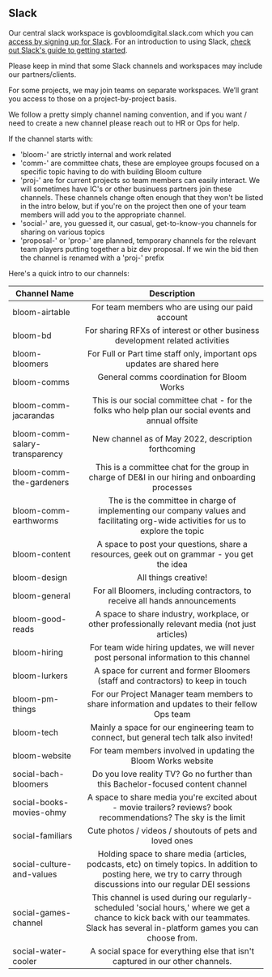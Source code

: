 ## Slack
Our central slack workspace is govbloomdigital.slack.com which you can [access by signing up for Slack](https://join.slack.com/t/govbloomdigital/signup). For an introduction to using Slack, [check out Slack's guide to getting started](https://slack.com/help/articles/218080037-Getting-started-for-new-members).

Please keep in mind that some Slack channels and workspaces may include our partners/clients. 

For some projects, we may join teams on separate workspaces. We’ll grant you access to those on a project-by-project basis.

We follow a pretty simply channel naming convention, and if you want / need to create a new channel please reach out to HR or Ops for help. 

If the channel starts with: 
* 'bloom-' are strictly internal and work related
* 'comm-' are committee chats, these are employee groups focused on a specific topic having to do with building Bloom culture
* 'proj-' are for current projects so team members can easily interact. We will sometimes have IC's or other businuess partners join these channels. These channels change often enough that they won't be listed in the intro below, but if you're on the project then one of your team members will add you to the appropriate channel. 
* 'social-' are, you guessed it, our casual, get-to-know-you channels for sharing on various topics
* 'proposal-' or 'prop-' are planned, temporary channels for the relevant team players putting together a biz dev proposal. If we win the bid then the channel is renamed with a 'proj-' prefix

Here's a quick intro to our channels:

| Channel Name        | Description           |
| ------------- | :-------------:| 
| bloom-airtable | For team members who are using our paid account | 
| bloom-bd | For sharing RFXs of interest or other business development related activities      | 
| bloom-bloomers      | For Full or Part time staff only, important ops updates are shared here | 
| bloom-comms      | General comms coordination for Bloom Works |  
| bloom-comm-jacarandas      | This is our social committee chat - for the folks who help plan our social events and annual offsite     |
| bloom-comm-salary-transparency      | New channel as of May 2022, description forthcoming      |
| bloom-comm-the-gardeners      | This is a committee chat for the group in charge of DE&I in our hiring and onboarding processes      |
| bloom-comm-earthworms      | The is the committee in charge of implementing our company values and facilitating org-wide activities for us to explore the topic    |
| bloom-content | A space to post your questions, share a resources, geek out on grammar - you get the idea      | 
| bloom-design      | All things creative!     |  
| bloom-general | For all Bloomers, including contractors, to receive all hands announcements      | 
| bloom-good-reads      | A space to share industry, workplace, or other professionally relevant media (not just articles) | 
| bloom-hiring      | For team wide hiring updates, we will never post personal information to this channel      |  
| bloom-lurkers | A space for current and former Bloomers (staff and contractors) to keep in touch      | 
| bloom-pm-things      | For our Project Manager team members to share information and updates to their fellow Ops team | 
| bloom-tech     | Mainly a space for our engineering team to connect, but general tech talk also invited!      |  
| bloom-website      | For team members involved in updating the Bloom Works website      |  
| social-bach-bloomers | Do you love reality TV? Go no further than this Bachelor-focused content channel      |
| social-books-movies-ohmy      | A space to share media you're excited about - movie trailers? reviews? book recommendations? The sky is the limit | 
| social-familiars      | Cute photos / videos / shoutouts of pets and loved ones      |  
| social-culture-and-values | Holding space to share media (articles, podcasts, etc) on timely topics. In addition to posting here, we try to carry through discussions into our regular DEI sessions      | 
| social-games-channel | This channel is used during our regularly-scheduled 'social hours,' where we get a chance to kick back with our teammates. Slack has several in-platform games you can choose from. | 
| social-water-cooler      | A social space for everything else that isn't captured in our other channels.      |  


